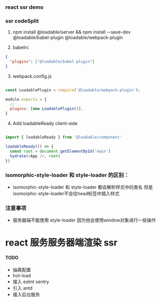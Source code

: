 ### react ssr demo

### ssr codeSplit

1. npm install @loadable/server && npm install --save-dev @loadable/babel-plugin @loadable/webpack-plugin

2. babelrc

```json
{
  "plugins": ["@loadable/babel-plugin"]
}
```

3. webpack.config.js

```js

const LoadablePlugin = require('@loadable/webpack-plugin');

module.exports = {
  // ...
  plugins: [new LoadablePlugin()],
}

```

4. Add loadableReady client-side


```js

import { loadableReady } from '@loadable/component'

loadableReady(() => {
  const root = document.getElementById('main')
  hydrate(<App />, root)
})

```

### isomorphic-style-loader 和 style-loader 的区别：

* isomorphic-style-loader 和 style-loader 都会解析样式中的类名 但是 isomorphic-style-loader不会往head标签中插入样式

### 注意事项

* 服务器端不能使用 style-loader  因为他会使用window对象进行一些操作

# react 服务服务器端渲染 ssr 


#### TODO

* 抽离配置
* hot-load
* 接入 eslint sentry 
* 引入 antd
* 接入后台服务


